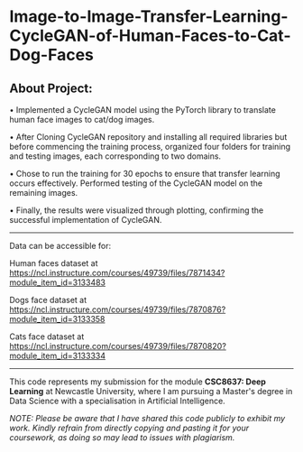 # Image-to-Image-Transfer-Learning-CycleGAN-of-Human-Faces-to-Cat-Dog-Faces

## About Project:

• Implemented a CycleGAN model using the PyTorch library to translate human face images to cat/dog images.

• After Cloning CycleGAN repository and installing all required libraries but before commencing the training process, organized four folders for training and testing images, each corresponding to two domains.

• Chose to run the training for 30 epochs to ensure that transfer learning occurs effectively. Performed testing of the CycleGAN model on the remaining images.

• Finally, the results were visualized through plotting, confirming the successful implementation of CycleGAN.

---

Data can be accessible for:

Human faces dataset at https://ncl.instructure.com/courses/49739/files/7871434?module_item_id=3133483

Dogs face dataset at https://ncl.instructure.com/courses/49739/files/7870876?module_item_id=3133358

Cats face dataset at https://ncl.instructure.com/courses/49739/files/7870820?module_item_id=3133334

---

This code represents my submission for the module **CSC8637: Deep Learning** at Newcastle University, where I am pursuing a Master's degree in Data Science with a specialisation in Artificial Intelligence.

_NOTE: Please be aware that I have shared this code publicly to exhibit my work. Kindly refrain from directly copying and pasting it for your coursework, as doing so may lead to issues with plagiarism._
